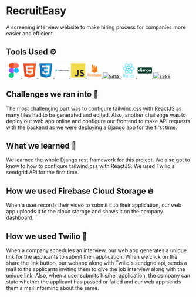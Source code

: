 # RecruitEasy
A screening interview website to make hiring process for companies more easier and efficient.


<h2 align="left">Tools Used ⚙️</h2>

<a href="https://www.python.org/" target="_blank" rel="noreferrer"> <img src="https://github.com/devicons/devicon/blob/master/icons/figma/figma-original.svg" alt="sass" width="40" height="40"/> </a>
<a href="https://www.python.org/" target="_blank" rel="noreferrer"> <img src="https://github.com/devicons/devicon/blob/master/icons/html5/html5-original.svg" alt="sass" width="40" height="40"/> </a>
<a href="https://www.python.org/" target="_blank" rel="noreferrer"> <img src="https://github.com/devicons/devicon/blob/master/icons/css3/css3-original.svg" alt="sass" width="40" height="40"/> </a>
<a href="https://www.python.org/" target="_blank" rel="noreferrer"> <img src="https://github.com/devicons/devicon/blob/master/icons/tailwindcss/tailwindcss-original-wordmark.svg" alt="sass" width="40" height="40"/> </a>
<a href="https://www.python.org/" target="_blank" rel="noreferrer"> <img src="https://github.com/devicons/devicon/blob/master/icons/javascript/javascript-original.svg" alt="sass" width="40" height="40"/> </a>
<a href="https://www.python.org/" target="_blank" rel="noreferrer"> <img src="https://github.com/devicons/devicon/blob/master/icons/firebase/firebase-plain-wordmark.svg" alt="sass" width="40" height="40"/> </a>
<a href="https://www.python.org/" target="_blank" rel="noreferrer"> <img src="https://www.vectorlogo.zone/logos/twilio/twilio-icon.svg" alt="sass" width="40" height="40"/> </a>
<a href="https://www.python.org/" target="_blank" rel="noreferrer"> <img src="https://github.com/devicons/devicon/blob/master/icons/react/react-original-wordmark.svg" alt="sass" width="40" height="40"/> </a>
<a href="https://www.python.org/" target="_blank" rel="noreferrer"> <img src="https://github.com/devicons/devicon/blob/master/icons/django/django-original.svg" alt="sass" width="40" height="40"/> </a>
<a href="https://www.python.org/" target="_blank" rel="noreferrer"> <img src="https://www.vectorlogo.zone/logos/sqlite/sqlite-icon.svg" alt="sass" width="40" height="40"/> </a>

## Challenges we ran into 👀
The most challenging part was to configure tailwind.css with ReactJS as many files had to be generated and edited. Also, another challenge was to deploy our web app online and configure our frontend to make API requests with the backend as we were deploying a Django app for the first time.

## What we learned 💯
We learned the whole Django rest framework for this project. We also got to know to how to configure tailwind.css with ReactJS. We used Twilio's sendgrid API for the first time.

## How we used Firebase Cloud Storage 🔥
When a user records their video to submit it to their application, our web app uploads it to the cloud storage and shows it on the company dashboard.

## How we used Twilio 🎈
When a company schedules an interview, our web app generates a unique link for the applicants to submit their application. When we click on the share the link button, our webapp along with Twilio's sendgrid api, sends a mail to the applicants inviting them to give the job interview along with the unique link. Also, when a user submits his/her application, the company can state whether the applicant has passed or failed and our web app sends them a mail informing about the same.
